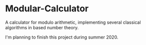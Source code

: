 # Modular-Calculator
A calculator for modulo arithmetic, implementing several classical algorithms in based number theory.

I'm planning to finish this project during summer 2020.
